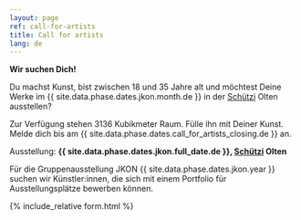 ```yaml
---
layout: page
ref: call-for-artists
title: Call for artists
lang: de
---
```


__Wir suchen Dich!__

Du machst Kunst, bist zwischen 18 und 35 Jahre alt und möchtest Deine Werke im {{ site.data.phase.dates.jkon.month.de }} in der [Schützi](https://schuetzi.ch/) Olten ausstellen? 

Zur Verfügung stehen 3136 Kubikmeter Raum. Fülle ihn mit Deiner Kunst. Melde dich bis am {{ site.data.phase.dates.call_for_artists_closing.de }} an.

Ausstellung: __{{ site.data.phase.dates.jkon.full_date.de }}, [Schützi](https://schuetzi.ch/) Olten__

Für die Gruppenausstellung JKON {{ site.data.phase.dates.jkon.year }} suchen wir Künstler:innen, die sich mit einem Portfolio für Ausstellungsplätze bewerben können. 

{% include_relative form.html %}
